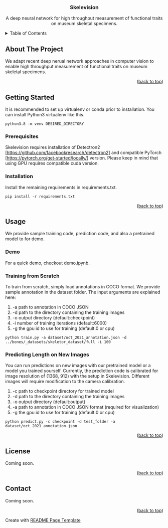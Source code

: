 <!-- PROJECT LOGO -->
<br />
<div align="center">

  <h3 align="center">Skelevision</h3>

  <p align="center">
    A deep neural network for high throughput measurement of functional traits on museum skeletal specimens.
  </p>
</div>



<!-- TABLE OF CONTENTS -->
<details>
  <summary>Table of Contents</summary>
  <ol>
    <li>
      <a href="#about-the-project">About The Project</a>
    </li>
    <li>
      <a href="#getting-started">Getting Started</a>
      <ul>
        <li><a href="#prerequisites">Prerequisites</a></li>
        <li><a href="#installation">Installation</a></li>
      </ul>
    </li>
    <li><a href="#usage">Usage</a></li>
    <li><a href="#license">License</a></li>
    <li><a href="#contact">Contact</a></li>
  </ol>
</details>



<!-- ABOUT THE PROJECT -->
## About The Project

We adapt recent deep nerual network approaches in computer vision to enable high throughput measurement of functional traits on museum skeletal specimens.

<p align="right">(<a href="#top">back to top</a>)</p>



<!-- GETTING STARTED -->
## Getting Started

It is recommended to set up virtualenv or conda prior to installation. You can install Python3 virtualenv like this. 

```
python3.8 -m venv DESIRED_DIRECTORY
```

### Prerequisites

Skelevision requires installation of Detectron2 [https://github.com/facebookresearch/detectron2] and compatible PyTorch [https://pytorch.org/get-started/locally/] version. Please keep in mind that using GPU requires compatible cuda version. 

### Installation

Install the remaining requirements in requirements.txt. 

```
pip install -r requirements.txt
```


<p align="right">(<a href="#top">back to top</a>)</p>



<!-- USAGE EXAMPLES -->
## Usage

We provide sample training code, prediction code, and also a pretrained model to for demo. 

### Demo
For a quick demo, checkout demo.ipynb. 

### Training from Scratch
To train from scratch, simply load annotations in COCO format. We provide sample annotation in the dataset folder. The input arguments are explained here:

1. -a path to annotation in COCO JSON
2. -d path to the directory containing the training images
3. -o output directory (default:checkpoint)
4. -i number of training iterations (default:6000)
5. -g the gpu id to use for training (default:0 or cpu) 

```
python train.py -a dataset/oct_2021_annotation.json -d ../bones/_datasets/skeletor_dataset/full -i 100
```

### Predicting Length on New Images
You can run predictions on new images with our pretrained model or a model you trained yourself. Currently, the prediction code is calibrated for image resolution of (1368, 912) with the setup in Skelevision. Different images will require modification to the camera calibration. 

1. -c path to checkpoint directory for trained model
2. -d path to the directory containing the training images
3. -o output directory (default:output)
4. -a path to annotation in COCO JSON format (required for visualization)
5. -g the gpu id to use for training (default:0 or cpu) 

```
python predict.py -c checkpoint -d test_folder -a dataset/oct_2021_annotation.json
```

<p align="right">(<a href="#top">back to top</a>)</p>



<!-- LICENSE -->
## License

Coming soon. 

<p align="right">(<a href="#top">back to top</a>)</p>



<!-- CONTACT -->
## Contact

Coming soon. 

<p align="right">(<a href="#top">back to top</a>)</p>



Create with [README Page Template](https://github.com/othneildrew/Best-README-Template/blob/master/README.md)




<!-- MARKDOWN LINKS & IMAGES -->
<!-- https://www.markdownguide.org/basic-syntax/#reference-style-links -->
[contributors-shield]: https://img.shields.io/github/contributors/othneildrew/Best-README-Template.svg?style=for-the-badge
[contributors-url]: https://github.com/shadowninjazx/skelevision/graphs/contributors
[forks-shield]: https://img.shields.io/github/forks/othneildrew/Best-README-Template.svg?style=for-the-badge
[forks-url]: https://github.com/shadowninjazx/skelevision/network/members
[stars-shield]: https://img.shields.io/github/stars/othneildrew/Best-README-Template.svg?style=for-the-badge
[stars-url]: https://github.com/shadowninjazx/skelevision/stargazers
[issues-shield]: https://img.shields.io/github/issues/othneildrew/Best-README-Template.svg?style=for-the-badge
[issues-url]: https://github.com/shadowninjazx/skelevision/issues
[product-screenshot]: images/screenshot.png
